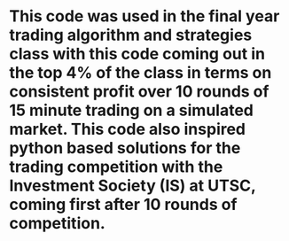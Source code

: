 # This code was used in the final year trading algorithm and strategies class with this code coming out in the top 4% of the class in terms on consistent profit over 10 rounds of 15 minute trading on a simulated market. This code also inspired python based solutions for the trading competition with the Investment Society (IS) at UTSC, coming first after 10 rounds of competition. 
